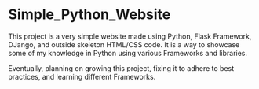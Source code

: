 # Simple_Python_Website

This project is a very simple website made using Python, Flask Framework, DJango, and outside skeleton HTML/CSS code. 
It is a way to showcase some of my knowledge in Python using various Frameworks and libraries. 

Eventually, planning on growing this project, fixing it to adhere to best practices, and learning different Frameworks. 
